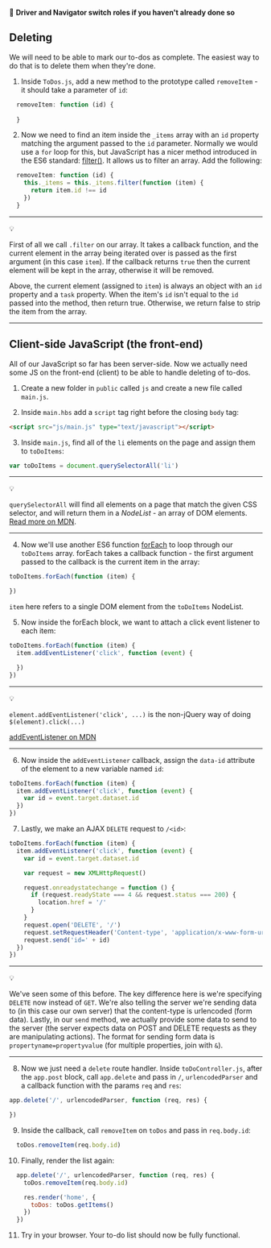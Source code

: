 :twisted_rightwards_arrows: **Driver and Navigator switch roles if you haven't already done so**

## Deleting

We will need to be able to mark our to-dos as complete. The easiest way to do that is to delete them when they're done. 

1. Inside `ToDos.js`, add a new method to the prototype called `removeItem` - it should take a parameter of `id`:

```js
  removeItem: function (id) {
    
  }
```

2. Now we need to find an item inside the `_items` array with an `id` property matching the argument passed to the `id` parameter. Normally we would use a `for` loop for this, but JavaScript has a nicer method introduced in the ES6 standard: [filter()](https://developer.mozilla.org/en-US/docs/Web/JavaScript/Reference/Global_Objects/Array/filter). It allows us to filter an array. Add the following:

```js
  removeItem: function (id) {
    this._items = this._items.filter(function (item) {
      return item.id !== id
    })
  }
```

***
:bulb:

First of all we call `.filter` on our array. It takes a callback function, and the current element in the array being iterated over is passed as the first argument (in this case `item`). If the callback returns `true` then the current element will be kept in the array, otherwise it will be removed. 

Above, the current element (assigned to `item`) is always an object with an `id` property and a `task` property. When the item's `id` isn't equal to the `id` passed into the method, then return true. Otherwise, we return false to strip the item from the array.
***

## Client-side JavaScript (the front-end)

All of our JavaScript so far has been server-side. Now we actually need some JS on the front-end (client) to be able to handle deleting of to-dos. 

1. Create a new folder in `public` called `js` and create a new file called `main.js`.

2. Inside `main.hbs` add a `script` tag right before the closing `body` tag:

```html
<script src="js/main.js" type="text/javascript"></script>
```

3. Inside `main.js`, find all of the `li` elements on the page and assign them to `toDoItems`:

```js
var toDoItems = document.querySelectorAll('li')
```

***
:bulb:

`querySelectorAll` will find all elements on a page that match the given CSS selector, and will return them in a *NodeList* - an array of DOM elements. [Read more on MDN](https://developer.mozilla.org/en-US/docs/Web/API/Document/querySelectorAll).
***

4. Now we'll use another ES6 function [forEach](https://developer.mozilla.org/en-US/docs/Web/JavaScript/Reference/Global_Objects/Array/forEach) to loop through our `toDoItems` array. forEach takes a callback function - the first argument passed to the callback is the current item in the array:

```js
toDoItems.forEach(function (item) {

})
```

`item` here refers to a single DOM element from the `toDoItems` NodeList.

5. Now inside the forEach block, we want to attach a click event listener to each item:

```js
toDoItems.forEach(function (item) {
  item.addEventListener('click', function (event) {

  })
})
```

***
:bulb:

`element.addEventListener('click', ...)` is the non-jQuery way of doing `$(element).click(...)`

[addEventListener on MDN](https://developer.mozilla.org/en-US/docs/Web/API/EventTarget/addEventListener)
***

6. Now inside the `addEventListener` callback, assign the `data-id` attribute of the element to a new variable named `id`:

```js
toDoItems.forEach(function (item) {
  item.addEventListener('click', function (event) {
    var id = event.target.dataset.id
  })
})
```

7. Lastly, we make an AJAX `DELETE` request to `/<id>`:

```js
toDoItems.forEach(function (item) {
  item.addEventListener('click', function (event) {
    var id = event.target.dataset.id

    var request = new XMLHttpRequest()

    request.onreadystatechange = function () {
      if (request.readyState === 4 && request.status === 200) {
        location.href = '/'
      }
    }
    request.open('DELETE', '/')
    request.setRequestHeader('Content-type', 'application/x-www-form-urlencoded')
    request.send('id=' + id)
  })
})
```

***
:bulb:

We've seen some of this before. The key difference here is we're specifying `DELETE` now instead of `GET`. We're also telling the server we're sending data to (in this case our own server) that the content-type is urlencoded (form data). Lastly, in our `send` method, we actually provide some data to send to the server (the server expects data on POST and DELETE requests as they are manipulating actions). The format for sending form data is `propertyname=propertyvalue` (for multiple properties, join with `&`).
***

8. Now we just need a `delete` route handler. Inside `toDoController.js`, after the `app.post` block, call `app.delete` and pass in `/`, `urlencodedParser` and a callback function with the params `req` and `res`:

```js
app.delete('/', urlencodedParser, function (req, res) {

})
```

9. Inside the callback, call `removeItem` on `toDos` and pass in `req.body.id`:

```js
  toDos.removeItem(req.body.id)
```

10. Finally, render the list again:

```js
  app.delete('/', urlencodedParser, function (req, res) {
    toDos.removeItem(req.body.id)

    res.render('home', {
      toDos: toDos.getItems()
    })
  })
```

11. Try in your browser. Your to-do list should now be fully functional.